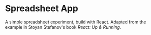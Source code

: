 # Spreadsheet App

A simple spreadsheet experiment, build with React. Adapted from the example in Stoyan Stefanov's book *React: Up & Running*.
